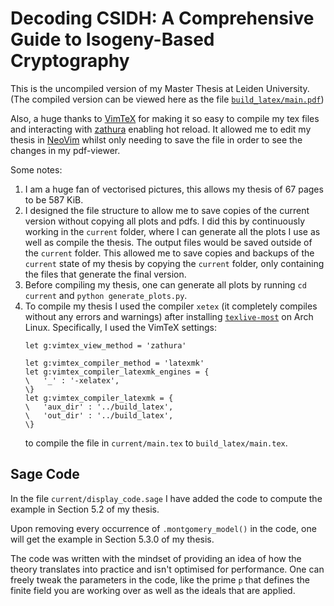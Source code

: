 # Decoding CSIDH: A Comprehensive Guide to Isogeny-Based Cryptography
This is the uncompiled version of my Master Thesis at Leiden University.
(The compiled version can be viewed here as the file [`build_latex/main.pdf`](https://jorisperrenet.github.io/MasterThesis/build_latex/main.pdf))

Also, a huge thanks to [VimTeX](https://github.com/lervag/vimtex) for making it so easy to compile my tex files and interacting with [zathura](https://github.com/pwmt/zathura) enabling hot reload. It allowed me to edit my thesis in [NeoVim](https://github.com/neovim/neovim) whilst only needing to save the file in order to see the changes in my pdf-viewer.

Some notes:
1.  I am a huge fan of vectorised pictures, this allows my thesis of 67 pages to be 587 KiB.
2.  I designed the file structure to allow me to save copies of the current version without copying all plots and pdfs. I did this by continuously working in the `current` folder, where I can generate all the plots I use as well as compile the thesis. The output files would be saved outside of the `current` folder. This allowed me to save copies and backups of the `current` state of my thesis by copying the `current` folder, only containing the files that generate the final version.
3.  Before compiling my thesis, one can generate all plots by running `cd current` and `python generate_plots.py`.
4.  To compile my thesis I used the compiler `xetex` (it completely compiles without any errors and warnings) after installing [`texlive-most`](https://archlinux.org/groups/x86_64/texlive-most/) on Arch Linux. Specifically, I used the VimTeX settings:
    ```
    let g:vimtex_view_method = 'zathura'

    let g:vimtex_compiler_method = 'latexmk'
    let g:vimtex_compiler_latexmk_engines = {
    \   '_' : '-xelatex',
    \}
    let g:vimtex_compiler_latexmk = {
    \   'aux_dir' : '../build_latex',
    \   'out_dir' : '../build_latex',
    \}
    ```
    to compile the file in `current/main.tex` to `build_latex/main.tex`.

## Sage Code
In the file `current/display_code.sage` I have added the code to compute the example in Section 5.2 of my thesis.

Upon removing every occurrence of `.montgomery_model()` in the code, one will get the example in Section 5.3.0 of my thesis.

The code was written with the mindset of providing an idea of how the theory translates into practice and isn't optimised for performance.
One can freely tweak the parameters in the code, like the prime `p` that defines the finite field you are working over as well as the ideals that are applied.
